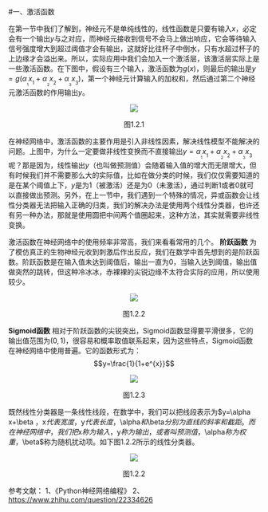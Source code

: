 #一、激活函数

在第一节中我们了解到，神经元不是单纯线性的，线性函数是只要有输入$x$，必定会有一个输出$y$与之对应，而神经元接收到信号不会马上做出响应，它会等待输入信号强度增大到超过阈值才会有输出，这就好比往杯子中倒水，只有水超过杯子的上边缘才会溢出来。所以，实际应用中我们会加入一个激活层，该激活层实际上是一些激活函数。在下图中，假设有三个输入，激活函数为$g(x)$，则最后的输出是$y=g(\alpha_{_{_1}}x_{{_1}}+\alpha_{_{_2}}x_{{_2}}+\alpha_{_{_3}}x_{{_3}})$，第一个神经元计算输入的加权和，然后通过第二个神经元激活函数的作用输出$y$。
<div align=center>
<img src='http://qiniu.xdpie.com/2018-05-17-15-57-50.png'>
<p style='text-align:center'>图1.2.1</p>
</div>

在神经网络中，激活函数的主要作用是引入非线性因素，解决线性模型不能解决的问题。上图中，为什么一定要做非线性变换而不直接输出$y=\alpha_{_{_1}}x_{{_1}}+\alpha_{_{_2}}x_{{_2}}+\alpha_{_{_3}}x_{{_3}}$呢？那是因为，线性输出$y$（也叫做预测值）会随着输入值的增大而无限增大，但有时候我们并不需要那么大的实际值，比如在做分类的时候，我们仅仅需要知道的是在某个阈值上下，$y$是为1（被激活）还是为0（未激活），通过判断1或者0就可以直接做出预测。另外，在上一节中，我们遇到一个特殊的情况，异或函数会让线性分类器无法把输入正确的归类，我们的解决办法是使用两个线性分类器，也许还有另一种办法，那就是使用圆把中间两个值圈起来，这种方法，其实就需要非线性变换。

激活函数在神经网络中的使用频率非常高，我们来看看常用的几个。
<b>阶跃函数</b>
为了模仿真正的生物神经元收到刺激后作出反应，我们在数学中首先想到的是阶跃函数。阶跃函数是在输入值未达到阈值后，输出一直为0，当输入达到阈值，输出值做突然的跳转，但这种冷冰冰，赤裸裸的尖锐边缘不太符合实际的应用，所以使用较少。
<div align=center>
<img src='http://qiniu.xdpie.com/2018-05-18-10-40-25.png'>
<p style='text-align:center'>图1.2.2</p>
</div>

<b>Sigmoid函数</b>
相对于阶跃函数的尖锐突出，Sigmoid函数显得要平滑很多，它的输出值范围为$(0,1)$，很容易和概率取值联系起来，因为这些特点，Sigmoid函数在神经网络中使用普遍。它的函数形式为：$$y=\frac{1}{1+e^{x}}$$
<div align=center>
<img src='http://qiniu.xdpie.com/2018-05-18-11-13-09.png'>
<p style='text-align:center'>图1.2.3</p>
</div>


既然线性分类器是一条线性线段，在数学中，我们可以把线段表示为$y=\alpha x+\beta $，$x$代表宽度，$y$代表长度，$\alpha$和$\beta$分别为直线的斜率和截距。而在神经网络中，我们把$x$称为输入，$y$称为输出，或者叫预测值，$\alpha$称为权重，$\beta$称为随机扰动项。如下图1.2.2所示的线性分类器。
<div align=center>
<img src='http://qiniu.xdpie.com/2018-05-17-11-07-30.png'>
<p style='text-align:center'>图1.2.2</p>
</div>








参考文献：
1、《Python神经网络编程》
2、https://www.zhihu.com/question/22334626